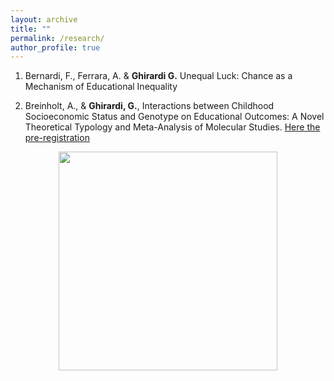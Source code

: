 ```yaml
---
layout: archive
title: ""
permalink: /research/
author_profile: true
---
```


1. Bernardi, F., Ferrara, A.  & **Ghirardi G.** Unequal Luck: Chance as a Mechanism of Educational Inequality
   
2. Breinholt, A., & **Ghirardi, G.**, Interactions between Childhood Socioeconomic Status and Genotype on Educational Outcomes: A Novel Theoretical Typology and Meta-Analysis of Molecular Studies. [Here the pre-registration](https://osf.io/3sh2n?mode=&revisionId=&view_only=) 


<div align="center">
<img src="http://gaiaghirardi.github.io/images/re.jpeg" width="350" />
</div>


